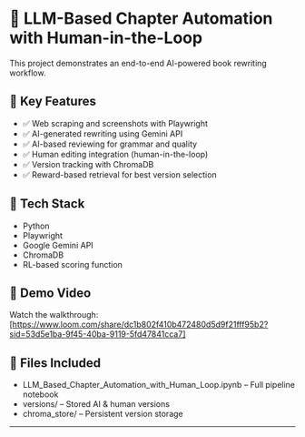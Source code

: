 
# 📘 LLM-Based Chapter Automation with Human-in-the-Loop

This project demonstrates an end-to-end AI-powered book rewriting workflow.

## 🚀 Key Features
- ✅ Web scraping and screenshots with Playwright
- ✅ AI-generated rewriting using Gemini API
- ✅ AI-based reviewing for grammar and quality
- ✅ Human editing integration (human-in-the-loop)
- ✅ Version tracking with ChromaDB
- ✅ Reward-based retrieval for best version selection

## 📂 Tech Stack
- Python
- Playwright
- Google Gemini API
- ChromaDB
- RL-based scoring function

## 🎥 Demo Video
Watch the walkthrough: [https://www.loom.com/share/dc1b802f410b472480d5d9f21fff95b2?sid=53d5e1ba-9f45-40ba-9119-5fd47841cca7]

## 📁 Files Included
- LLM_Based_Chapter_Automation_with_Human_Loop.ipynb – Full pipeline notebook
- versions/ – Stored AI & human versions
- chroma_store/ – Persistent version storage

---

